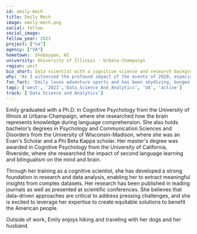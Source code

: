```yaml
---
id: emily-mech
title: Emily Mech
image: emily-mech.png
social: fellow
social_image:
fellow_year: 2023
project: ["na"]
agency: ["VA"]
hometown:  Sheboygan, WI
university: University of Illinois - Urbana-Champaign
region: west
bio_short: Data scientist with a cognitive science and research background
why: "As I witnessed the profound impact of the events of 2020, especially the COVID-19 pandemic and the disparities it exposed, I felt a strong sense of urgency to do my part to create a more fair and inclusive society. In our increasingly technological world, I believe that responsible data science is critical to implement effective solutions to the challenges we face today. I am excited about the mission of the U.S. Digital Corps to develop innovative solutions to make government work better for all Americans, and as a Fellow, I aim to become an advocate for equitable outcomes and a catalyst for inclusive progress."
fun_fact: 'Emily loves adventure sports and has been skydiving, bungee jumping, canyoning, and white water rafting!'
tags: ['west', '2023','Data_Science_And_Analytics', 'VA', 'active']
track: ['Data Science and Analytics']
---
```


Emily graduated with a Ph.D. in Cognitive Psychology from the University of Illinois at Urbana-Champaign, where she researched how the brain represents knowledge during language comprehension. She also holds bachelor’s degrees in Psychology and Communication Sciences and Disorders from the University of Wisconsin-Madison, where she was an Evan's Scholar and a Phi Beta Kappa scholar. Her master's degree was awarded in Cognitive Psychology from the University of California, Riverside, where she researched the impact of second language learning and bilingualism on the mind and brain. 

Through her training as a cognitive scientist, she has developed a strong foundation in research and data analysis, enabling her to extract meaningful insights from complex datasets. Her research has been published in leading journals as well as presented at scientific conferences. She believes that data-driven approaches are critical to address pressing challenges, and she is excited to leverage her expertise to create equitable solutions to benefit the American people. 

Outside of work, Emily enjoys hiking and traveling with her dogs and her husband.
